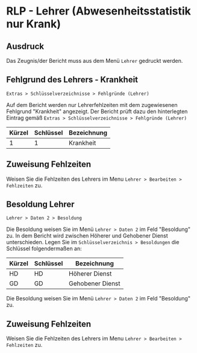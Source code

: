 ﻿# RLP - Lehrer (Abwesenheitsstatistik nur Krank)

## Ausdruck

Das Zeugnis/der Bericht muss aus dem Menü `Lehrer` gedruckt werden.

## Fehlgrund des Lehrers - Krankheit

`Extras > Schlüsselverzeichnisse > Fehlgründe (Lehrer)`

Auf dem Bericht werden nur Lehrerfehlzeiten mit dem zugewiesenen Fehlgrund "Krankheit" angezeigt. Der Bericht prüft dazu den hinterlegten Eintrag gemäß `Extras > Schlüsselverzeichnisse > Fehlgründe (Lehrer)`

Kürzel | Schlüssel | Bezeichnung
--|--|--
1 | 1 | Krankheit

## Zuweisung Fehlzeiten 

Weisen Sie die Fehlzeiten des Lehrers im Menu `Lehrer > Bearbeiten > Fehlzeiten` zu.

## Besoldung Lehrer

`Lehrer > Daten 2 > Besoldung`

Die Besoldung weisen Sie im Menü `Lehrer > Daten 2` im Feld "Besoldung" zu.
In dem Bericht wird zwischen Höherer und Gehobener Dienst unterschieden. Legen Sie im `Schlüsselverzeichnis > Besoldungen` die Schlüssel folgendermaßen an:

Kürzel | Schlüssel | Bezeichnung
--|--|--
HD | HD | Höherer Dienst
GD | GD | Gehobener Dienst

Die Besoldung weisen Sie im Menü `Lehrer > Daten 2` im Feld "Besoldung" zu.

## Zuweisung Fehlzeiten 

Weisen Sie die Fehlzeiten des Lehrers im Menu `Lehrer > Bearbeiten > Fehlzeiten` zu.
